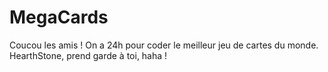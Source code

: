 # MegaCards

Coucou les amis ! 
On a 24h pour coder le meilleur jeu de cartes du monde. 
HearthStone, prend garde à toi, haha !


